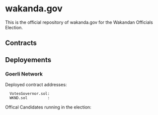 # wakanda.gov

This is the official repository of wakanda.gov for the Wakandan Officials Election.

## Contracts

## Deployements

### Goerli Network

Deployed contract addresses:
```
  VotesGovernor.sol:
  WKND.sol         :
```

Offical Candidates running in the election:

```

```